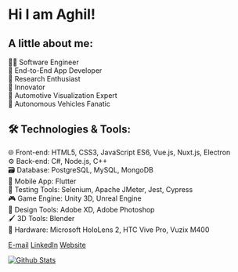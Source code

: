 # Hi I am Aghil!

## A little about me:

👨‍💻 Software Engineer  
🚀 End-to-End App Developer  
🧪 Research Enthusiast  
🌟 Innovator  
🚗 Automotive Visualization Expert  
🤖 Autonomous Vehicles Fanatic

## 🛠️ Technologies & Tools:

🌐 Front-end: HTML5, CSS3, JavaScript ES6, Vue.js, Nuxt.js, Electron  
⚙️ Back-end: C#, Node.js, C++  
🗃️ Database: PostgreSQL, MySQL, MongoDB  
📱 Mobile App: Flutter  
🧪 Testing Tools: Selenium, Apache JMeter, Jest, Cypress  
🎮 Game Engine: Unity 3D, Unreal Engine  
🎨 Design Tools: Adobe XD, Adobe Photoshop  
🖌️ 3D Tools: Blender  
🔌 Hardware: Microsoft HoloLens 2, HTC Vive Pro, Vuzix M400

[E-mail](career@aghiljose.com) [LinkedIn](https://www.linkedin.com/in/aghil-jose/) [Website](https://aghiljose.com/)

[![Github Stats](https://github-readme-stats.vercel.app/api?username=aghiljv&show_icons=true&theme=transparent&hide_border=true)]()
